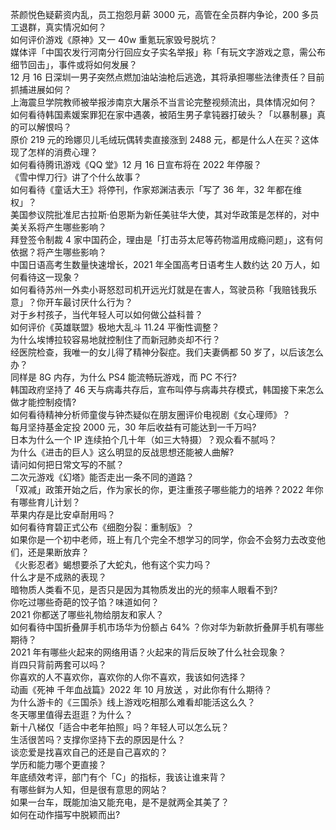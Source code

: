 茶颜悦色疑薪资内乱，员工抱怨月薪 3000 元，高管在全员群内争论，200 多员工退群，真实情况如何？  
如何评价游戏《原神》又一 40w 重氪玩家毁号脱坑？  
媒体评「中国农发行河南分行回应女子实名举报」称「有玩文字游戏之意，需公布细节回击」，事件或将如何发展？  
12 月 16 日深圳一男子突然点燃加油站油枪后逃逸，其将承担哪些法律责任？目前抓捕进展如何？  
上海震旦学院教师被举报涉南京大屠杀不当言论完整视频流出，具体情况如何？  
如何看待韩国素媛案罪犯在家中遇袭，被陌生男子拿钝器打破头？「以暴制暴」真的可以解恨吗？  
原价 219 元的玲娜贝儿毛绒玩偶转卖直接涨到 2488 元，都是什么人在买？这体现了怎样的消费心理？  
如何看待腾讯游戏《QQ 堂》12 月 16 日宣布将在 2022 年停服？  
《雪中悍刀行》讲了个什么故事？  
如何看待《童话大王》将停刊，作家郑渊洁表示「写了 36 年，32 年都在维权」？  
美国参议院批准尼古拉斯·伯恩斯为新任美驻华大使，其对华政策是怎样的，对中美关系将产生哪些影响？  
拜登签令制裁 4 家中国药企，理由是「打击芬太尼等药物滥用成瘾问题」，这有何依据？将产生哪些影响？  
中国日语高考生数量快速增长，2021 年全国高考日语考生人数约达 20 万人，如何看待这一现象？  
如何看待苏州一外卖小哥怒怼司机开远光灯就是在害人，驾驶员称「我赔钱我乐意」？你开车最讨厌什么行为？  
对于乡村孩子，当代年轻人可以如何做公益科普？  
如何评价《英雄联盟》极地大乱斗 11.24 平衡性调整？  
为什么埃博拉较容易地就控制住了而新冠肺炎却不行？  
经医院检查，我唯一的女儿得了精神分裂症。我们夫妻俩都 50 岁了，以后该怎么办？  
同样是 8G 内存，为什么 PS4 能流畅玩游戏，而 PC 不行?  
韩国政府坚持了 46 天与病毒共存后，宣布叫停与病毒共存模式，韩国接下来怎么做才能控制疫情?  
如何看待精神分析师童俊与钟杰疑似在朋友圈评价电视剧《女心理师》？  
每月坚持基金定投 2000 元，30 年后收益有可能达到一千万吗?  
日本为什么一个 IP 连续拍个几十年（如三大特摄）？观众看不腻吗？  
为什么《进击的巨人》这么明显的反战思想还能被人曲解?  
请问如何把日常文写的不腻？  
二次元游戏《幻塔》能否走出一条不同的道路？  
「双减」政策开始之后，作为家长的你，更注重孩子哪些能力的培养？2022 年你有哪些育儿计划？  
苹果内存是比安卓耐用吗？  
如何看待育碧正式公布《细胞分裂：重制版》？  
如果你是一个初中老师，班上有几个完全不想学习的同学，你会不会努力去改变他们，还是果断放弃？  
《火影忍者》蝎想要杀了大蛇丸，他有这个实力吗？  
什么才是不成熟的表现？  
暗物质人类看不见，是否只是因为其物质发出的光的频率人眼看不到?  
你吃过哪些奇葩的饺子馅？味道如何？  
2021 你都送了哪些礼物给朋友和家人？  
如何看待中国折叠屏手机市场华为份额占 64% ？你对华为新款折叠屏手机有哪些期待？  
2021 年有哪些火起来的网络用语？火起来的背后反映了什么社会现象？  
肖四只背前两套可以吗？  
你喜欢的人不喜欢你，喜欢你的人你不喜欢，我该如何选择？  
动画《死神 千年血战篇》2022 年 10 月放送 ​​​，对此你有什么期待？  
为什么游卡的《三国杀》线上游戏吃相那么难看却能活这么久？  
冬天哪里值得去逛逛？为什么？  
新十八梯仅「适合中老年拍照」吗？年轻人可以怎么玩？  
生活很苦吗？支撑你坚持下去的原因是什么？  
谈恋爱是找喜欢自己的还是自己喜欢的？  
学历和能力哪个更直接？  
年底绩效考评，部门有个「C」的指标，我该让谁来背？  
有哪些鲜为人知，但是很有意思的网站？  
如果一台车，既能加油又能充电，是不是就两全其美了？  
如何在动作描写中脱颖而出?  
